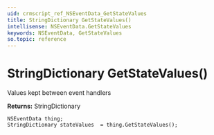 ```yaml
---
uid: crmscript_ref_NSEventData_GetStateValues
title: StringDictionary GetStateValues()
intellisense: NSEventData.GetStateValues
keywords: NSEventData, GetStateValues
so.topic: reference
---
```


# StringDictionary GetStateValues()

Values kept between event handlers

**Returns:** StringDictionary

```crmscript
NSEventData thing;
StringDictionary stateValues  = thing.GetStateValues();
```

